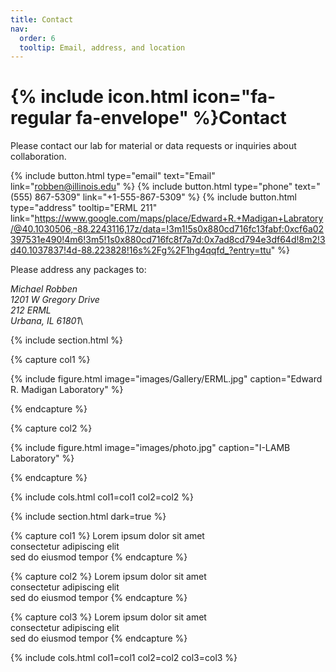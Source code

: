 ```yaml
---
title: Contact
nav:
  order: 6
  tooltip: Email, address, and location
---
```


# {% include icon.html icon="fa-regular fa-envelope" %}Contact

Please contact our lab for material or data requests or inquiries about collaboration.

{%
  include button.html
  type="email"
  text="Email"
  link="robben@illinois.edu"
%}
{%
  include button.html
  type="phone"
  text="(555) 867-5309"
  link="+1-555-867-5309"
%}
{%
  include button.html
  type="address"
  tooltip="ERML 211"
  link="https://www.google.com/maps/place/Edward+R.+Madigan+Labratory/@40.1030506,-88.2243116,17z/data=!3m1!5s0x880cd716fc13fabf:0xcf6a02397531e490!4m6!3m5!1s0x880cd716fc8f7a7d:0x7ad8cd794e3df64d!8m2!3d40.1037837!4d-88.223828!16s%2Fg%2F1hg4qqfd_?entry=ttu"
%}

<p style="text-align: center;">

Please address any packages to:

*Michael Robben*\
*1201 W Gregory Drive*\
*212 ERML*\
*Urbana, IL 61801*\

</p>

{% include section.html %}

{% capture col1 %}

{%
  include figure.html
  image="images/Gallery/ERML.jpg"
  caption="Edward R. Madigan Laboratory"
%}

{% endcapture %}

{% capture col2 %}

{%
  include figure.html
  image="images/photo.jpg"
  caption="I-LAMB Laboratory"
%}

{% endcapture %}

{% include cols.html col1=col1 col2=col2 %}

{% include section.html dark=true %}

{% capture col1 %}
Lorem ipsum dolor sit amet  
consectetur adipiscing elit  
sed do eiusmod tempor
{% endcapture %}

{% capture col2 %}
Lorem ipsum dolor sit amet  
consectetur adipiscing elit  
sed do eiusmod tempor
{% endcapture %}

{% capture col3 %}
Lorem ipsum dolor sit amet  
consectetur adipiscing elit  
sed do eiusmod tempor
{% endcapture %}

{% include cols.html col1=col1 col2=col2 col3=col3 %}
